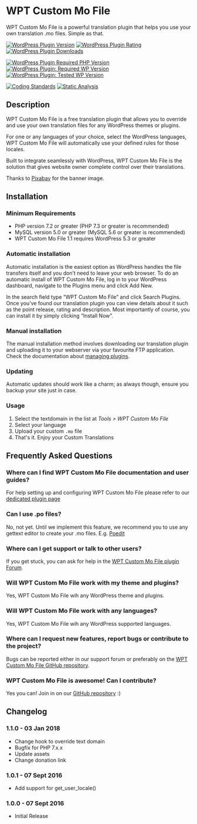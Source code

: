 # WPT Custom Mo File

WPT Custom Mo File is a powerful translation plugin that helps you use your own translation .mo files. Simple as that.

[![WordPress Plugin Version](https://img.shields.io/wordpress/plugin/v/wpt-custom-mo-file?label=Plugin%20Version&logo=wordpress)](https://wordpress.org/plugins/wpt-custom-mo-file/)
[![WordPress Plugin Rating](https://img.shields.io/wordpress/plugin/stars/wpt-custom-mo-file?label=Plugin%20Rating&logo=wordpress)](https://wordpress.org/support/plugin/wpt-custom-mo-file/reviews/)
[![WordPress Plugin Downloads](https://img.shields.io/wordpress/plugin/dt/wpt-custom-mo-file.svg?label=Downloads&logo=wordpress)](https://wordpress.org/plugins/wpt-custom-mo-file/advanced/)

[![WordPress Plugin Required PHP Version](https://img.shields.io/wordpress/plugin/required-php/wpt-custom-mo-file?label=PHP%20Required&logo=php&logoColor=white)](https://wordpress.org/plugins/wpt-custom-mo-file/)
[![WordPress Plugin: Required WP Version](https://img.shields.io/wordpress/plugin/wp-version/wpt-custom-mo-file?label=WordPress%20Required&logo=wordpress)](https://wordpress.org/plugins/wpt-custom-mo-file/)
[![WordPress Plugin: Tested WP Version](https://img.shields.io/wordpress/plugin/tested/wpt-custom-mo-file.svg?label=WordPress%20Tested&logo=wordpress)](https://wordpress.org/plugins/wpt-custom-mo-file/)

[![Coding Standards](https://github.com/WP-Translations/wpt-custom-mo-file/actions/workflows/coding-standards.yml/badge.svg)](https://github.com/WP-Translations/wpt-custom-mo-file/actions/workflows/coding-standards.yml)
[![Static Analysis](https://github.com/WP-Translations/wpt-custom-mo-file/actions/workflows/static-analysis.yml/badge.svg)](https://github.com/WP-Translations/wpt-custom-mo-file/actions/workflows/static-analysis.yml)

## Description

WPT Custom Mo File is a free translation plugin that allows you to override and use your own translation files for any WordPress themes or plugins.

For one or any languages of your choice, select the WordPress languages, WPT Custom Mo File will automatically use your defined rules for those locales.

Built to integrate seamlessly with WordPress, WPT Custom Mo File is the solution that gives website owner complete control over their translations.

Thanks to [Pixabay](https://pixabay.com/en/wood-cube-abc-cube-letters-473703/) for the banner image.

## Installation

### Minimum Requirements

* PHP version 7.2 or greater (PHP 7.3 or greater is recommended)
* MySQL version 5.0 or greater (MySQL 5.6 or greater is recommended)
* WPT Custom Mo File 1.1 requires WordPress 5.3 or greater

### Automatic installation

Automatic installation is the easiest option as WordPress handles the file transfers itself and you don’t need to leave your web browser. To do an automatic install of WPT Custom Mo File, log in to your WordPress dashboard, navigate to the Plugins menu and click Add New.

In the search field type “WPT Custom Mo File” and click Search Plugins. Once you’ve found our translation plugin you can view details about it such as the point release, rating and description. Most importantly of course, you can install it by simply clicking “Install Now”.

### Manual installation

The manual installation method involves downloading our translation plugin and uploading it to your webserver via your favourite FTP application. Check the documentation about [managing plugins](https://wordpress.org/support/article/managing-plugins/).

### Updating

Automatic updates should work like a charm; as always though, ensure you backup your site just in case.

### Usage

1. Select the textdomain in the list at *Tools > WPT Custom Mo File*
2. Select your language
3. Upload your custom `.mo` file
4. That's it. Enjoy your Custom Translations

## Frequently Asked Questions

### Where can I find WPT Custom Mo File documentation and user guides?

For help setting up and configuring WPT Custom Mo File please refer to our [dedicated plugin page](https://wp-translations.pro/plugins/wpt-custom-mo-file/)

### Can I use .po files?

No, not yet. Until we implement this feature, we recommend you to use any gettext editor to create your .mo files. E.g. [Poedit](https://make.wordpress.org/polyglots/handbook/tools/poedit/)

### Where can I get support or talk to other users?

If you get stuck, you can ask for help in the [WPT Custom Mo File plugin Forum](https://wordpress.org/support/plugin/wpt-custom-mo-file).

### Will WPT Custom Mo File work with my theme and plugins?

Yes, WPT Custom Mo File wih any WordPress theme and plugins.

### Will WPT Custom Mo File work with any languages?

Yes, WPT Custom Mo File wih any WordPress supported languages.

### Where can I request new features, report bugs or contribute to the project?

Bugs can be reported either in our support forum or preferably on the [WPT Custom Mo File GitHub repository](https://github.com/WP-Translations/wpt-custom-mo-file/issues).

### WPT Custom Mo File is awesome! Can I contribute?

Yes you can! Join in on our [GitHub repository](https://github.com/WP-Translations/wpt-custom-mo-file) :)

## Changelog

### 1.1.0 - 03 Jan 2018

* Change hook to override text domain
* Bugfix for PHP 7.x.x
* Update assets
* Change donation link

### 1.0.1 - 07 Sept 2016

* Add support for get_user_locale()

### 1.0.0 - 07 Sept 2016

* Initial Release
